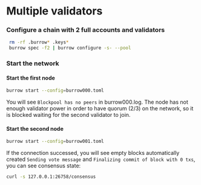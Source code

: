 # Multiple validators

### Configure a chain with 2 full accounts and validators
```bash
 rm -rf .burrow* .keys*
 burrow spec -f2 | burrow configure -s- --pool
 ```
### Start the network

#### Start the first node
```bash
burrow start --config=burrow000.toml
```

You will see `Blockpool has no peers` in burrow000.log.
The node has not enough validator power in order to have quorum (2/3) on the network, so it is blocked waiting for the second validator to join.

#### Start the second node

```bash
burrow start --config=burrow001.toml
```

If the connection successed, you will see empty blocks automatically created `Sending vote message` and `Finalizing commit of block with 0 txs`, you can see consensus state:
```bash
curl -s 127.0.0.1:26758/consensus
```